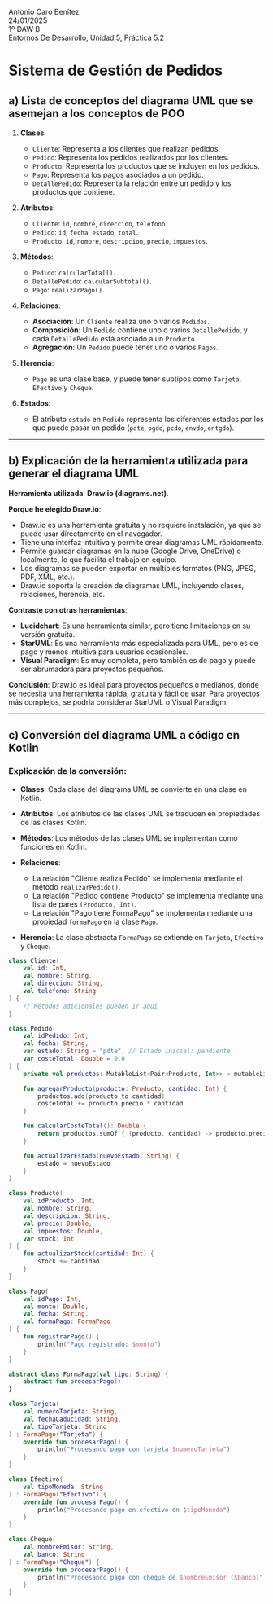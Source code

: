 Antonio Caro Benítez  
24/01/2025  
1º DAW B  
Entornos De Desarrollo, Unidad 5, Práctica 5.2

# Sistema de Gestión de Pedidos

## a) Lista de conceptos del diagrama UML que se asemejan a los conceptos de POO

1. **Clases**:
   - `Cliente`: Representa a los clientes que realizan pedidos.
   - `Pedido`: Representa los pedidos realizados por los clientes.
   - `Producto`: Representa los productos que se incluyen en los pedidos.
   - `Pago`: Representa los pagos asociados a un pedido.
   - `DetallePedido`: Representa la relación entre un pedido y los productos que contiene.

2. **Atributos**:
   - `Cliente`: `id`, `nombre`, `direccion`, `telefono`.
   - `Pedido`: `id`, `fecha`, `estado`, `total`.
   - `Producto`: `id`, `nombre`, `descripcion`, `precio`, `impuestos`.

4. **Métodos**:
   - `Pedido`: `calcularTotal()`.
   - `DetallePedido`: `calcularSubtotal()`.
   - `Pago`: `realizarPago()`.

6. **Relaciones**:
   - **Asociación**: Un `Cliente` realiza uno o varios `Pedidos`.
   - **Composición**: Un `Pedido` contiene uno o varios `DetallePedido`, y cada `DetallePedido` está asociado a un `Producto`.
   - **Agregación**: Un `Pedido` puede tener uno o varios `Pagos`.

7. **Herencia**:
   - `Pago` es una clase base, y puede tener subtipos como `Tarjeta`, `Efectivo` y `Cheque`.

8. **Estados**:
   - El atributo `estado` en `Pedido` representa los diferentes estados por los que puede pasar un pedido (`pdte`, `pgdo`, `pcdo`, `envdo`, `entgdo`).

---

## b) Explicación de la herramienta utilizada para generar el diagrama UML

**Herramienta utilizada**: **Draw.io (diagrams.net)**.

**Porque he elegido Draw.io**:
- Draw.io es una herramienta gratuita y no requiere instalación, ya que se puede usar directamente en el navegador.
- Tiene una interfaz intuitiva y permite crear diagramas UML rápidamente.
- Permite guardar diagramas en la nube (Google Drive, OneDrive) o localmente, lo que facilita el trabajo en equipo.
- Los diagramas se pueden exportar en múltiples formatos (PNG, JPEG, PDF, XML, etc.).
- Draw.io soporta la creación de diagramas UML, incluyendo clases, relaciones, herencia, etc.

**Contraste con otras herramientas**:
- **Lucidchart**: Es una herramienta similar, pero tiene limitaciones en su versión gratuita.
- **StarUML**: Es una herramienta más especializada para UML, pero es de pago y menos intuitiva para usuarios ocasionales.
- **Visual Paradigm**: Es muy completa, pero también es de pago y puede ser abrumadora para proyectos pequeños.

**Conclusión**: Draw.io es ideal para proyectos pequeños o medianos, donde se necesita una herramienta rápida, gratuita y fácil de usar. Para proyectos más complejos, se podría considerar StarUML o Visual Paradigm.

---

## c) Conversión del diagrama UML a código en Kotlin

### Explicación de la conversión:

- **Clases**: Cada clase del diagrama UML se convierte en una clase en Kotlin.

- **Atributos**: Los atributos de las clases UML se traducen en propiedades de las clases Kotlin.

- **Métodos**: Los métodos de las clases UML se implementan como funciones en Kotlin.

- **Relaciones**:
  - La relación "Cliente realiza Pedido" se implementa mediante el método `realizarPedido()`.
  - La relación "Pedido contiene Producto" se implementa mediante una lista de pares `(Producto, Int)`.
  - La relación "Pago tiene FormaPago" se implementa mediante una propiedad `formaPago` en la clase `Pago`.

- **Herencia**: La clase abstracta `FormaPago` se extiende en `Tarjeta`, `Efectivo` y `Cheque`.

```kotlin
class Cliente(
    val id: Int,
    val nombre: String,
    val direccion: String,
    val telefono: String
) {
    // Métodos adicionales pueden ir aquí
}

class Pedido(
    val idPedido: Int,
    val fecha: String,
    var estado: String = "pdte", // Estado inicial: pendiente
    var costeTotal: Double = 0.0
) {
    private val productos: MutableList<Pair<Producto, Int>> = mutableListOf()

    fun agregarProducto(producto: Producto, cantidad: Int) {
        productos.add(producto to cantidad)
        costeTotal += producto.precio * cantidad
    }

    fun calcularCosteTotal(): Double {
        return productos.sumOf { (producto, cantidad) -> producto.precio * cantidad }
    }

    fun actualizarEstado(nuevoEstado: String) {
        estado = nuevoEstado
    }
}

class Producto(
    val idProducto: Int,
    val nombre: String,
    val descripcion: String,
    val precio: Double,
    val impuestos: Double,
    var stock: Int
) {
    fun actualizarStock(cantidad: Int) {
        stock += cantidad
    }
}

class Pago(
    val idPago: Int,
    val monto: Double,
    val fecha: String,
    val formaPago: FormaPago
) {
    fun registrarPago() {
        println("Pago registrado: $monto")
    }
}

abstract class FormaPago(val tipo: String) {
    abstract fun procesarPago()
}

class Tarjeta(
    val numeroTarjeta: String,
    val fechaCaducidad: String,
    val tipoTarjeta: String
) : FormaPago("Tarjeta") {
    override fun procesarPago() {
        println("Procesando pago con tarjeta $numeroTarjeta")
    }
}

class Efectivo(
    val tipoMoneda: String
) : FormaPago("Efectivo") {
    override fun procesarPago() {
        println("Procesando pago en efectivo en $tipoMoneda")
    }
}

class Cheque(
    val nombreEmisor: String,
    val banco: String
) : FormaPago("Cheque") {
    override fun procesarPago() {
        println("Procesando pago con cheque de $nombreEmisor ($banco)")
    }
}
